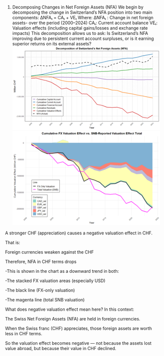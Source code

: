 1. Decomposing Changes in Net Foreign Assets (NFA)
We begin by decomposing the change in Switzerland’s NFA position into two main components:
ΔNFAₜ = CAₜ + VEₜ
Where:
	ΔNFAₜ : Change in net foreign assets-  over the period (2000–2024)
	CAₜ:  Current account balance
	VEₜ:  Valuation effects (including capital gains/losses and exchange rate impacts)
This decomposition allows us to ask: Is Switzerland’s NFA improving due to persistent current account surpluses, or is it earning superior returns on its external assets?
![NFA Plot](NFADecomposition.png)
![NFA Plot](VA_comparision_FX.png)

A stronger CHF (appreciation) causes a negative valuation effect in CHF.

That is:

Foreign currencies weaken against the CHF

Therefore, NFA in CHF terms drops

-This is shown in the chart as a downward trend in both:

-The stacked FX valuation areas (especially USD)

-The black line (FX-only valuation)

-The magenta line (total SNB valuation)

What does negative valuation effect mean here?
In this context:

The Swiss Net Foreign Assets (NFA) are held in foreign currencies.

When the Swiss franc (CHF) appreciates, those foreign assets are worth less in CHF terms.

So the valuation effect becomes negative — not because the assets lost value abroad, but because their value in CHF declined.
